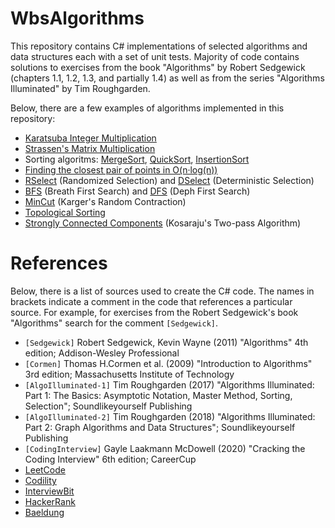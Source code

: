 # WbsAlgorithms

This repository contains C# implementations of selected algorithms and data structures each with a set of unit tests. Majority of code
contains solutions to exercises from the book "Algorithms" by Robert Sedgewick (chapters 1.1, 1.2, 1.3, and partially 1.4) as well as
from the series "Algorithms Illuminated" by Tim Roughgarden. 

Below, there are a few examples of algorithms implemented in this repository:

* [Karatsuba Integer Multiplication](./WbsAlgorithms/Arithmetic/IntegerMultiplication.cs)
* [Strassen's Matrix Multiplication](./WbsAlgorithms/Arithmetic/MatrixMultiplication.cs)
* Sorting algoritms: [MergeSort](./WbsAlgorithms/Sorting/MergeSort.cs), [QuickSort](./WbsAlgorithms/Sorting/QuickSort.cs), [InsertionSort](./WbsAlgorithms/Sorting/InsertionSort.cs)
* [Finding the closest pair of points in O(n&#183;log(n))](./WbsAlgorithms/PairPointMinMax/ClosestPair2D.cs)
* [RSelect](./WbsAlgorithms/Searching/RSelect.cs) (Randomized Selection) and [DSelect](./WbsAlgorithms/Searching/DSelect.cs) (Deterministic Selection)
* [BFS](./WbsAlgorithms/Graphs/BreathFirstSearch.cs) (Breath First Search) and [DFS](./WbsAlgorithms/Graphs/DepthFirstSearch.cs) (Deph First Search)
* [MinCut](./WbsAlgorithms/Graphs/MinCut.cs) (Karger's Random Contraction)
* [Topological Sorting](./WbsAlgorithms/Graphs/TopologicalSorting.cs)
* [Strongly Connected Components](./WbsAlgorithms/Graphs/StronglyConnectedComponents.cs) (Kosaraju's Two-pass Algorithm) 

# References

Below, there is a list of sources used to create the C# code. The names in brackets indicate a comment in the code that references 
a particular source. For example, for exercises from the Robert Sedgewick's book "Algorithms" search for the comment ``[Sedgewick]``.

- ``[Sedgewick]`` Robert Sedgewick, Kevin Wayne (2011) "Algorithms" 4th edition; Addison-Wesley Professional
- ``[Cormen]`` Thomas H.Cormen et al. (2009) "Introduction to Algorithms" 3rd edition; Massachusetts Institute of Technology
- ``[AlgoIlluminated-1]`` Tim Roughgarden (2017) "Algorithms Illuminated: Part 1: The Basics: Asymptotic Notation, Master Method, Sorting, Selection"; Soundlikeyourself Publishing
- ``[AlgoIlluminated-2]`` Tim Roughgarden (2018) "Algorithms Illuminated: Part 2: Graph Algorithms and Data Structures"; Soundlikeyourself Publishing
- ``[CodingInterview]`` Gayle Laakmann McDowell (2020) "Cracking the Coding Interview" 6th edition; CareerCup
- [LeetCode](https://leetcode.com/problemset/)
- [Codility](https://app.codility.com/programmers/lessons)
- [InterviewBit](https://www.interviewbit.com/coding-interview-questions/)
- [HackerRank](https://www.hackerrank.com/challenges/crush/problem)
- [Baeldung](https://www.baeldung.com/cs/)







